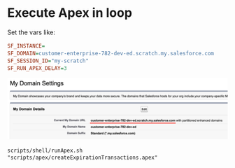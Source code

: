 # Execute Apex in loop

Set the vars like:
```cfg
SF_INSTANCE=
SF_DOMAIN=customer-enterprise-782-dev-ed.scratch.my.salesforce.com
SF_SESSION_ID="my-scratch"
SF_RUN_APEX_DELAY=3
```

![alt text](https://github.com/tibeal/images/blob/master/image-16.png?raw=true)

```apex
scripts/shell/runApex.sh "scripts/apex/createExpirationTransactions.apex"
```